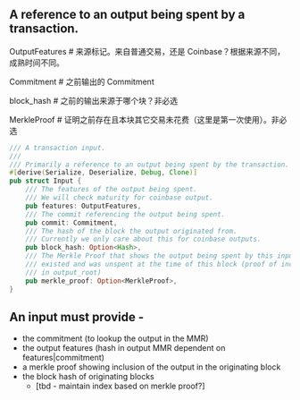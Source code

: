 ## A reference to an output being spent by a transaction.

OutputFeatures \# 来源标记。来自普通交易，还是 Coinbase？根据来源不同，成熟时间不同。

Commitment \# 之前输出的 Commitment

block\_hash \# 之前的输出来源于哪个块？非必选

MerkleProof \# 证明之前存在且本块其它交易未花费（这里是第一次使用）。非必选

```rust
/// A transaction input.
///
/// Primarily a reference to an output being spent by the transaction.
#[derive(Serialize, Deserialize, Debug, Clone)]
pub struct Input {
    /// The features of the output being spent.
    /// We will check maturity for coinbase output.
    pub features: OutputFeatures,
    /// The commit referencing the output being spent.
    pub commit: Commitment,
    /// The hash of the block the output originated from.
    /// Currently we only care about this for coinbase outputs.
    pub block_hash: Option<Hash>,
    /// The Merkle Proof that shows the output being spent by this input
    /// existed and was unspent at the time of this block (proof of inclusion
    /// in output_root)
    pub merkle_proof: Option<MerkleProof>,
}
```

## An input must provide -

* the commitment \(to lookup the output in the MMR\)
* the output features \(hash in output MMR dependent on features\|commitment\)
* a merkle proof showing inclusion of the output in the originating block
* the block hash of originating blocks
  * \[tbd - maintain index based on merkle proof?\]



